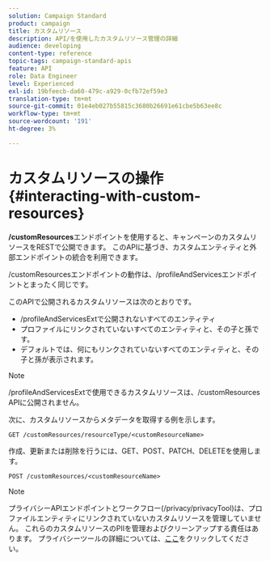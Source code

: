 ```yaml
---
solution: Campaign Standard
product: campaign
title: カスタムリソース
description: API/を使用したカスタムリソース管理の詳細
audience: developing
content-type: reference
topic-tags: campaign-standard-apis
feature: API
role: Data Engineer
level: Experienced
exl-id: 19bfeecb-da60-479c-a929-0cfb72ef59e3
translation-type: tm+mt
source-git-commit: 01e4eb027b55815c3680b26691e61cbe5b63ee8c
workflow-type: tm+mt
source-wordcount: '191'
ht-degree: 3%

---
```


# カスタムリソースの操作 {#interacting-with-custom-resources}

**/customResources**&#x200B;エンドポイントを使用すると、キャンペーンのカスタムリソースをRESTで公開できます。 このAPIに基づき、カスタムエンティティと外部エンドポイントの統合を利用できます。

/customResourcesエンドポイントの動作は、/profileAndServicesエンドポイントとまったく同じです。

このAPIで公開されるカスタムリソースは次のとおりです。

* /profileAndServicesExtで公開されないすべてのエンティティ
* プロファイルにリンクされていないすべてのエンティティと、その子と孫です。
* デフォルトでは、何にもリンクされていないすべてのエンティティと、その子と孫が表示されます。

>[!NOTE]
>/profileAndServicesExtで使用できるカスタムリソースは、/customResources APIに公開されません。


次に、カスタムリソースからメタデータを取得する例を示します。

```
GET /customResources/resourceType/<customResourceName>
```

作成、更新または削除を行うには、GET、POST、PATCH、DELETEを使用します。

```
POST /customResources/<customResourceName>
```

>[!NOTE]
>プライバシーAPIエンドポイントとワークフロー(/privacy/privacyTool)は、プロファイルエンティティにリンクされていないカスタムリソースを管理していません。
>これらのカスタムリソースのPIIを管理およびクリーンアップする責任はあります。 プライバシーツールの詳細については、[ここ](../../api/using/creating-a-privacy-request.md)をクリックしてください。
